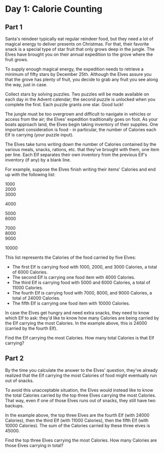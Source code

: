 # Day 1: Calorie Counting

## Part 1

Santa's reindeer typically eat regular reindeer food, but they need a lot of
magical energy to deliver presents on Christmas. For that, their favorite snack
is a special type of star fruit that only grows deep in the jungle. The Elves
have brought you on their annual expedition to the grove where the fruit grows.

To supply enough magical energy, the expedition needs to retrieve a minimum of
fifty stars by December 25th. Although the Elves assure you that the grove has
plenty of fruit, you decide to grab any fruit you see along the way, just in
case.

Collect stars by solving puzzles. Two puzzles will be made available on each day
in the Advent calendar; the second puzzle is unlocked when you complete the
first. Each puzzle grants one star. Good luck!

The jungle must be too overgrown and difficult to navigate in vehicles or access
from the air; the Elves' expedition traditionally goes on foot. As your boats
approach land, the Elves begin taking inventory of their supplies. One important
consideration is food - in particular, the number of Calories each Elf is
carrying (your puzzle input).

The Elves take turns writing down the number of Calories contained by the
various meals, snacks, rations, etc. that they've brought with them, one item
per line. Each Elf separates their own inventory from the previous Elf's
inventory (if any) by a blank line.

For example, suppose the Elves finish writing their items' Calories and end up
with the following list:

1000\
2000\
3000

4000

5000\
6000

7000\
8000\
9000

10000

This list represents the Calories of the food carried by five Elves:

- The first Elf is carrying food with 1000, 2000, and 3000 Calories, a total of
  6000 Calories.
- The second Elf is carrying one food item with 4000 Calories.
- The third Elf is carrying food with 5000 and 6000 Calories, a total of 11000
  Calories.
- The fourth Elf is carrying food with 7000, 8000, and 9000 Calories, a total of
  24000 Calories.
- The fifth Elf is carrying one food item with 10000 Calories.

In case the Elves get hungry and need extra snacks, they need to know which Elf
to ask: they'd like to know how many Calories are being carried by the Elf
carrying the most Calories. In the example above, this is 24000 (carried by the
fourth Elf).

Find the Elf carrying the most Calories. How many total Calories is that Elf
carrying?

## Part 2

By the time you calculate the answer to the Elves' question, they've already
realized that the Elf carrying the most Calories of food might eventually run
out of snacks.

To avoid this unacceptable situation, the Elves would instead like to know the
total Calories carried by the top three Elves carrying the most Calories. That
way, even if one of those Elves runs out of snacks, they still have two backups.

In the example above, the top three Elves are the fourth Elf (with 24000
Calories), then the third Elf (with 11000 Calories), then the fifth Elf (with
10000 Calories). The sum of the Calories carried by these three elves is 45000.

Find the top three Elves carrying the most Calories. How many Calories are those
Elves carrying in total?
